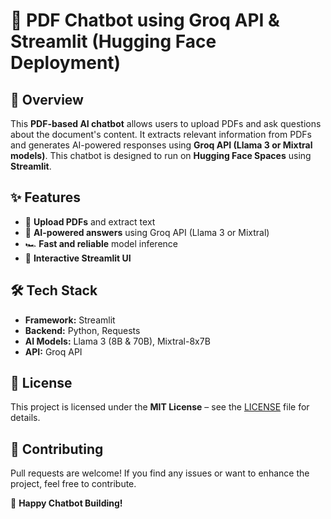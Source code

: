 # 📄 PDF Chatbot using Groq API & Streamlit (Hugging Face Deployment)

## 🚀 Overview
This **PDF-based AI chatbot** allows users to upload PDFs and ask questions about the document's content. It extracts relevant information from PDFs and generates AI-powered responses using **Groq API (Llama 3 or Mixtral models)**. This chatbot is designed to run on **Hugging Face Spaces** using **Streamlit**.

## ✨ Features
- 📂 **Upload PDFs** and extract text
- 🤖 **AI-powered answers** using Groq API (Llama 3 or Mixtral)
- 🏎️ **Fast and reliable** model inference
- 🎨 **Interactive Streamlit UI**

## 🛠️ Tech Stack
- **Framework:** Streamlit
- **Backend:** Python, Requests
- **AI Models:** Llama 3 (8B & 70B), Mixtral-8x7B
- **API:** Groq API

## 📜 License  
This project is licensed under the **MIT License** – see the [LICENSE](./LICENSE) file for details.

## 🤝 Contributing
Pull requests are welcome! If you find any issues or want to enhance the project, feel free to contribute.

🚀 **Happy Chatbot Building!**

